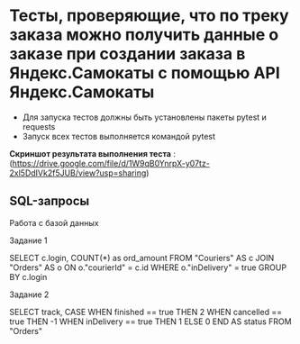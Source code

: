 ﻿# Тесты, проверяющие, что по треку заказа можно получить данные о заказе при создании заказа в Яндекс.Самокаты с помощью API Яндекс.Самокаты
- Для запуска тестов должны быть установлены пакеты pytest и requests
- Запуск всех тестов выполняется командой pytest

**Скриншот результата выполнения теста** :
(https://drive.google.com/file/d/1W9qB0YnrpX-y07tz-2xl5DdIVk2f5JUB/view?usp=sharing) 

## SQL-запросы

Работа с базой данных

Задание 1

SELECT c.login,
COUNT(*) as ord_amount
FROM "Couriers" AS c
JOIN "Orders" AS o ON o."courierId" = c.id
WHERE o."inDelivery" = true 
GROUP BY c.login

Задание 2

SELECT track, 
CASE
WHEN finished == true THEN 2
WHEN canсelled == true THEN -1
WHEN inDelivery == true THEN 1
ELSE 0
END AS status
FROM "Orders"


